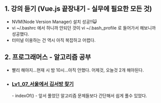 <h2>1. 강의 듣기 (Vue.js 끝장내기 - 실무에 필요한 모든 것)</h2>

- NVM(Node Version Manager) 설치 성공!!😺
- vi ~/.bashrc 에서 하니까 안되던 것이 vi ~/.bash_profile 로 들어가서 해보니까 성공했다.
- 터미널 이용하는 건 역시 아직 복잡하고 어렵다.

<h2>2. 프로그래머스 - 알고리즘 공부</h2>

- 빨리 해야지...현재 시 밤 10시...아직 안했다. 어제것, 오늘것 2개 해야된다.

- <h3><a href="https://github.com/EunJaePark/algorithm/blob/master/Lv1_07_%EC%84%9C%EC%9A%B8%EC%97%90%EC%84%9C%20%EA%B9%80%EC%84%9C%EB%B0%A9%20%EC%B0%BE%EA%B8%B0.html">Lv1_07_서울에서 김서방 찾기</a></h3>
  - indexOf()
  - 앞서 풀었던 알고리즘 문제들보다 간단해서 쉽게 풀수 있었다.
